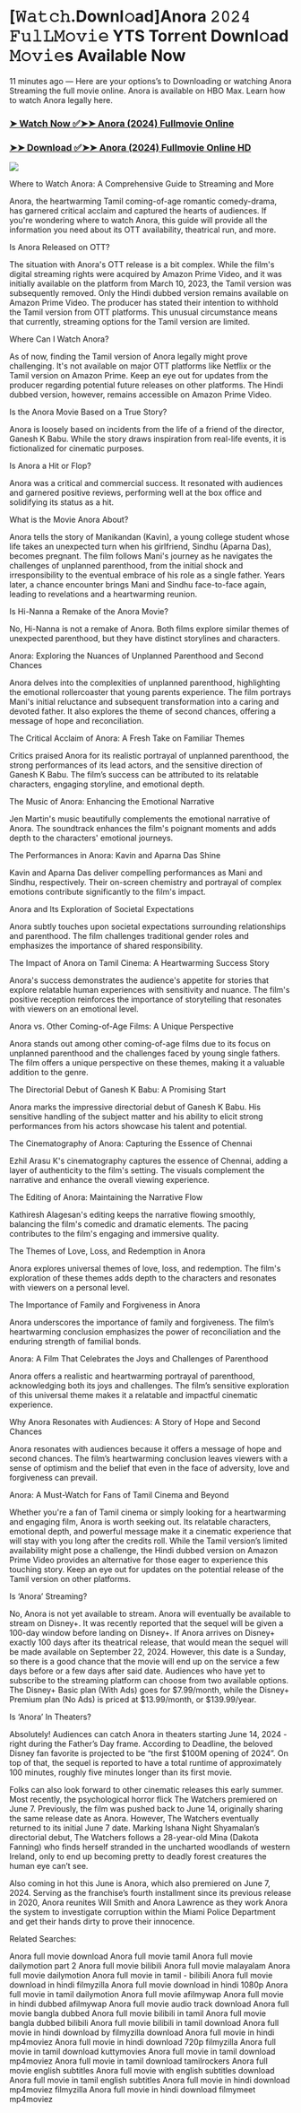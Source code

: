 # [𝚆𝚊𝚝𝚌𝚑.Downl𝚘ad]Anora 𝟸𝟶𝟸𝟺 𝙵𝚞𝚕𝙻𝙼𝚘𝚟𝚒𝚎 YTS Torr𝚎nt Downl𝚘ad 𝙼𝚘𝚟𝚒𝚎s Available Now

11 minutes ago — Here are your options’s to Downloading or watching Anora Streaming the full movie online. Anora is available on HBO Max. Learn how to watch Anora legally here.


### [➤ Watch Now ✅➤➤ Anora (2024) Fullmovie Online](https://aaamiiin.com/en/movie/1064213/anora-discod)

### [➤➤ Download ✅➤➤ Anora (2024) Fullmovie Online HD](https://aaamiiin.com/en/movie/1064213/anora-discod)

<p dir="auto"><a href="https://aaamiiin.com/en/movie/1064213/anora-discod" title="PLAY NOW" rel="nofollow"><img src="https://i.imgur.com/jhNGoEt.gif" style="max-width: 100%;"></a></p>

Where to Watch Anora: A Comprehensive Guide to Streaming and More

Anora, the heartwarming Tamil coming-of-age romantic comedy-drama, has garnered critical acclaim and captured the hearts of audiences. If you're wondering where to watch Anora, this guide will provide all the information you need about its OTT availability, theatrical run, and more.

Is Anora Released on OTT?

The situation with Anora's OTT release is a bit complex. While the film's digital streaming rights were acquired by Amazon Prime Video, and it was initially available on the platform from March 10, 2023, the Tamil version was subsequently removed. Only the Hindi dubbed version remains available on Amazon Prime Video. The producer has stated their intention to withhold the Tamil version from OTT platforms. This unusual circumstance means that currently, streaming options for the Tamil version are limited.

Where Can I Watch Anora?

As of now, finding the Tamil version of Anora legally might prove challenging. It's not available on major OTT platforms like Netflix or the Tamil version on Amazon Prime. Keep an eye out for updates from the producer regarding potential future releases on other platforms. The Hindi dubbed version, however, remains accessible on Amazon Prime Video.

Is the Anora Movie Based on a True Story?

Anora is loosely based on incidents from the life of a friend of the director, Ganesh K Babu. While the story draws inspiration from real-life events, it is fictionalized for cinematic purposes.

Is Anora a Hit or Flop?

Anora was a critical and commercial success. It resonated with audiences and garnered positive reviews, performing well at the box office and solidifying its status as a hit.

What is the Movie Anora About?

Anora tells the story of Manikandan (Kavin), a young college student whose life takes an unexpected turn when his girlfriend, Sindhu (Aparna Das), becomes pregnant. The film follows Mani's journey as he navigates the challenges of unplanned parenthood, from the initial shock and irresponsibility to the eventual embrace of his role as a single father. Years later, a chance encounter brings Mani and Sindhu face-to-face again, leading to revelations and a heartwarming reunion.

Is Hi-Nanna a Remake of the Anora Movie?

No, Hi-Nanna is not a remake of Anora. Both films explore similar themes of unexpected parenthood, but they have distinct storylines and characters.

Anora: Exploring the Nuances of Unplanned Parenthood and Second Chances

Anora delves into the complexities of unplanned parenthood, highlighting the emotional rollercoaster that young parents experience. The film portrays Mani's initial reluctance and subsequent transformation into a caring and devoted father. It also explores the theme of second chances, offering a message of hope and reconciliation.

The Critical Acclaim of Anora: A Fresh Take on Familiar Themes

Critics praised Anora for its realistic portrayal of unplanned parenthood, the strong performances of its lead actors, and the sensitive direction of Ganesh K Babu. The film’s success can be attributed to its relatable characters, engaging storyline, and emotional depth.

The Music of Anora: Enhancing the Emotional Narrative

Jen Martin's music beautifully complements the emotional narrative of Anora. The soundtrack enhances the film's poignant moments and adds depth to the characters' emotional journeys.

The Performances in Anora: Kavin and Aparna Das Shine

Kavin and Aparna Das deliver compelling performances as Mani and Sindhu, respectively. Their on-screen chemistry and portrayal of complex emotions contribute significantly to the film's impact.

Anora and Its Exploration of Societal Expectations

Anora subtly touches upon societal expectations surrounding relationships and parenthood. The film challenges traditional gender roles and emphasizes the importance of shared responsibility.

The Impact of Anora on Tamil Cinema: A Heartwarming Success Story

Anora's success demonstrates the audience's appetite for stories that explore relatable human experiences with sensitivity and nuance. The film's positive reception reinforces the importance of storytelling that resonates with viewers on an emotional level.

Anora vs. Other Coming-of-Age Films: A Unique Perspective

Anora stands out among other coming-of-age films due to its focus on unplanned parenthood and the challenges faced by young single fathers. The film offers a unique perspective on these themes, making it a valuable addition to the genre.

The Directorial Debut of Ganesh K Babu: A Promising Start

Anora marks the impressive directorial debut of Ganesh K Babu. His sensitive handling of the subject matter and his ability to elicit strong performances from his actors showcase his talent and potential.

The Cinematography of Anora: Capturing the Essence of Chennai

Ezhil Arasu K's cinematography captures the essence of Chennai, adding a layer of authenticity to the film's setting. The visuals complement the narrative and enhance the overall viewing experience.

The Editing of Anora: Maintaining the Narrative Flow

Kathiresh Alagesan's editing keeps the narrative flowing smoothly, balancing the film's comedic and dramatic elements. The pacing contributes to the film's engaging and immersive quality.

The Themes of Love, Loss, and Redemption in Anora

Anora explores universal themes of love, loss, and redemption. The film's exploration of these themes adds depth to the characters and resonates with viewers on a personal level.

The Importance of Family and Forgiveness in Anora

Anora underscores the importance of family and forgiveness. The film’s heartwarming conclusion emphasizes the power of reconciliation and the enduring strength of familial bonds.

Anora: A Film That Celebrates the Joys and Challenges of Parenthood

Anora offers a realistic and heartwarming portrayal of parenthood, acknowledging both its joys and challenges. The film’s sensitive exploration of this universal theme makes it a relatable and impactful cinematic experience.

Why Anora Resonates with Audiences: A Story of Hope and Second Chances

Anora resonates with audiences because it offers a message of hope and second chances. The film’s heartwarming conclusion leaves viewers with a sense of optimism and the belief that even in the face of adversity, love and forgiveness can prevail.

Anora: A Must-Watch for Fans of Tamil Cinema and Beyond

Whether you're a fan of Tamil cinema or simply looking for a heartwarming and engaging film, Anora is worth seeking out. Its relatable characters, emotional depth, and powerful message make it a cinematic experience that will stay with you long after the credits roll. While the Tamil version’s limited availability might pose a challenge, the Hindi dubbed version on Amazon Prime Video provides an alternative for those eager to experience this touching story. Keep an eye out for updates on the potential release of the Tamil version on other platforms.


Is ‘Anora’ Streaming?

No, Anora is not yet available to stream. Anora will eventually be available to stream on Disney+. It was recently reported that the sequel will be given a 100-day window before landing on Disney+. If Anora arrives on Disney+ exactly 100 days after its theatrical release, that would mean the sequel will be made available on September 22, 2024. However, this date is a Sunday, so there is a good chance that the movie will end up on the service a few days before or a few days after said date. Audiences who have yet to subscribe to the streaming platform can choose from two available options. The Disney+ Basic plan (With Ads) goes for $7.99/month, while the Disney+ Premium plan (No Ads) is priced at $13.99/month, or $139.99/year.

Is ‘Anora’ In Theaters?

Absolutely! Audiences can catch Anora in theaters starting June 14, 2024 - right during the Father’s Day frame. According to Deadline, the beloved Disney fan favorite is projected to be “the first $100M opening of 2024”. On top of that, the sequel is reported to have a total runtime of approximately 100 minutes, roughly five minutes longer than its first movie.

Folks can also look forward to other cinematic releases this early summer. Most recently, the psychological horror flick The Watchers premiered on June 7. Previously, the film was pushed back to June 14, originally sharing the same release date as Anora. However, The Watchers eventually returned to its initial June 7 date. Marking Ishana Night Shyamalan’s directorial debut, The Watchers follows a 28-year-old Mina (Dakota Fanning) who finds herself stranded in the uncharted woodlands of western Ireland, only to end up becoming pretty to deadly forest creatures the human eye can’t see.

Also coming in hot this June is Anora, which also premiered on June 7, 2024. Serving as the franchise’s fourth installment since its previous release in 2020, Anora reunites Will Smith and Anora Lawrence as they work Anora the system to investigate corruption within the Miami Police Department and get their hands dirty to prove their innocence.


Related Searches:

Anora full movie download
Anora full movie tamil
Anora full movie dailymotion part 2
Anora full movie bilibili
Anora full movie malayalam
Anora full movie dailymotion
Anora full movie in tamil - bilibili
Anora full movie download in hindi filmyzilla
Anora full movie download in hindi 1080p
Anora full movie in tamil dailymotion
Anora full movie afilmywap
Anora full movie in hindi dubbed afilmywap
Anora full movie audio track download
Anora full movie bangla dubbed
Anora full movie bilibili in tamil
Anora full movie bangla dubbed bilibili
Anora full movie bilibili in tamil download
Anora full movie in hindi download by filmyzilla
download Anora full movie in hindi mp4moviez
Anora full movie in hindi download 720p filmyzilla
Anora full movie in tamil download kuttymovies
Anora full movie in tamil download mp4moviez
Anora full movie in tamil download tamilrockers
Anora full movie english subtitles
Anora full movie with english subtitles download
Anora full movie in tamil english subtitles
Anora full movie in hindi download mp4moviez filmyzilla
Anora full movie in hindi download filmymeet mp4moviez

